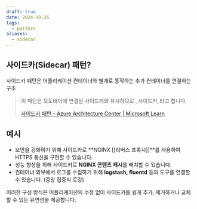 ```yaml
---
draft: true
date: 2024-10-26
tags:
  - pattern
aliases:
  - sidecar
---
```

## 사이드카(Sidecar) 패턴? 

사이드카 패턴은 어플리케이션 컨테이너와 별개로 동작하는 추가 컨테이너를 연결하는 구조

> 이 패턴은 오토바이에 연결된 사이드카와 유사하므로 _사이드카_라고 합니다.
> 
> [사이드카 패턴 - Azure Architecture Center | Microsoft Learn](https://learn.microsoft.com/ko-kr/azure/architecture/patterns/sidecar)

## 예시

- 보안을 강화하기 위해 사이드카로 **NGINX [[리버스 프록시]]**를 사용하여 HTTPS 통신을 구현할 수 있습니다.
- 성능 향상을 위해 사이드카로 **NGINX 콘텐츠 캐시**를 배치할 수 있습니다.
- 컨테이너 외부에서 로그를 수집하기 위해 **logstash, fluentd** 등의 도구를 연결할 수 있습니다. (중앙 집중식 로깅)

이러한 구성 방식은 어플리케이션의 수정 없이 사이드카를 쉽게 추가, 제거하거나 교체할 수 있는 유연성을 제공합니다.